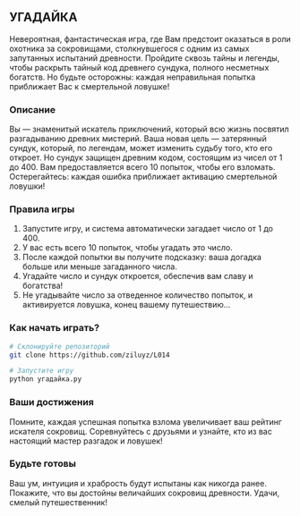 ## УГАДАЙКА

Невероятная, фантастическая игра, где Вам предстоит оказаться в роли охотника за сокровищами, столкнувшегося с одним из самых запутанных испытаний древности. Пройдите сквозь тайны и легенды, чтобы раскрыть тайный код древнего сундука, полного несметных богатств. Но будьте осторожны: каждая неправильная попытка приближает Вас к смертельной ловушке!

### Описание

Вы — знаменитый искатель приключений, который всю жизнь посвятил разгадыванию древних мистерий. Ваша новая цель — затерянный сундук, который, по легендам, может изменить судьбу того, кто его откроет. Но сундук защищен древним кодом, состоящим из чисел от 1 до 400. Вам предоставляется всего 10 попыток, чтобы его взломать. Остерегайтесь: каждая ошибка приближает активацию смертельной ловушки!

### Правила игры

1. Запустите игру, и система автоматически загадает число от 1 до 400.
2. У вас есть всего 10 попыток, чтобы угадать это число.
3. После каждой попытки вы получите подсказку: ваша догадка больше или меньше загаданного числа.
4. Угадайте число и сундук откроется, обеспечив вам славу и богатства!
5. Не угадывайте число за отведенное количество попыток, и активируется ловушка, конец вашему путешествию...

### Как начать играть?

```bash
# Склонируйте репозиторий
git clone https://github.com/ziluyz/L014

# Запустите игру
python угадайка.py
```

### Ваши достижения

Помните, каждая успешная попытка взлома увеличивает ваш рейтинг искателя сокровищ. Соревнуйтесь с друзьями и узнайте, кто из вас настоящий мастер разгадок и ловушек!

### Будьте готовы

Ваш ум, интуиция и храбрость будут испытаны как никогда ранее. Покажите, что вы достойны величайших сокровищ древности. Удачи, смелый путешественник!